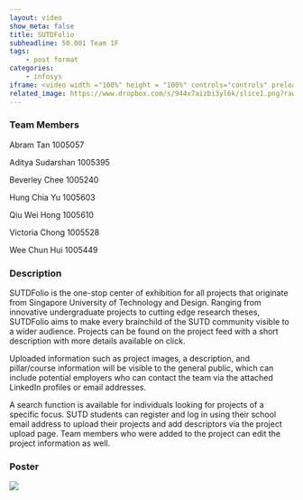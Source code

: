 ```yaml
---
layout: video
show_meta: false
title: SUTDFolio
subheadline: 50.001 Team 1F
tags:
    - post format
categories:
    - infosys
iframe: <video width ="100%" height = "100%" controls="controls" preload="metadata" src="https://www.dropbox.com/s/wry5fmvgwmp6sqw/1D%20Project%20-%20Checkoff%204%20%28Virtual%20Exhbit%29_1D-C01F_attempt_2022-04-18-23-27-12_IS%201D%20group%201F%20SUTDFolio%20video.mp4?raw=1#t=0.5"> Your browser does not support the HTML5 Video element.</video>
related_image: https://www.dropbox.com/s/944x7aizbi3yl6k/slice1.png?raw=1
---
```


### Team Members

Abram Tan 1005057

Aditya Sudarshan 1005395

Beverley Chee 1005240

Hung Chia Yu 1005603

Qiu Wei Hong  1005610

Victoria Chong 1005528

Wee Chun Hui 1005449


### Description

SUTDFolio is the one-stop center of exhibition for all projects that originate from Singapore University of Technology and Design. Ranging from innovative undergraduate projects to cutting edge research theses, SUTDFolio aims to make every brainchild of the SUTD community visible to a wider audience. Projects can be found on the project feed with a short description with more details available on click. 

Uploaded information such as project images, a description, and pillar/course information will be visible to the general public, which can include potential employers who can contact the team via the attached LinkedIn profiles or email addresses. 

A search function is available for individuals looking for projects of a specific focus. SUTD students can register and log in using their school email address to upload their projects and add descriptors via the project upload page. Team members who were added to the project can edit the project information as well. 

### Poster

<img src="https://www.dropbox.com/s/e404g1b4blyrn7o/1D%20Project%20-%20Checkoff%204%20%28Virtual%20Exhbit%29_1D-C01F_attempt_2022-04-18-23-27-12_IS%201D%20group%201F%20SUTDFolio%20Poster.png?raw=1" />
